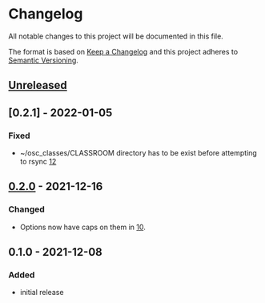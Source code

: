 # Changelog
All notable changes to this project will be documented in this file.

The format is based on [Keep a Changelog](http://keepachangelog.com/en/1.0.0/)
and this project adheres to [Semantic Versioning](http://semver.org/spec/v2.0.0.html).

## [Unreleased]

## [0.2.1] - 2022-01-05

### Fixed

- ~/osc_classes/CLASSROOM directory has to be exist before attempting to rsync
  [12](https://github.com/OSC/bc_classroom_jupyter/pull/12)

## [0.2.0] - 2021-12-16

### Changed

- Options now have caps on them in [10](https://github.com/OSC/bc_classroom_jupyter/pull/10).

## 0.1.0 - 2021-12-08

### Added
- initial release

[Unreleased]: https://github.com/OSC/bc_classroom_jupyter/compare/v0.1.0...HEAD
[0.2.0]: https://github.com/OSC/bc_classroom_jupyter/compare/v0.1.0...v0.2.0
